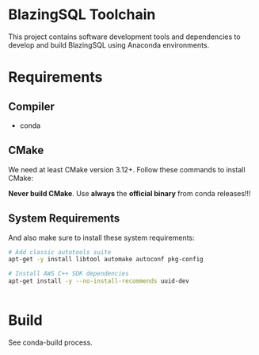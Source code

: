 # BlazingSQL Toolchain

This project contains software development tools and dependencies to develop and 
build BlazingSQL using Anaconda environments.

# Requirements

## Compiler

- conda

## CMake

We need at least CMake version 3.12+. Follow these commands to install CMake:

**Never build CMake**. Use **always** the **official binary** from conda releases!!!

## System Requirements

And also make sure to install these system requirements:

```bash
# Add classic autotools suite
apt-get -y install libtool automake autoconf pkg-config

# Install AWS C++ SDK dependencies
apt-get install -y --no-install-recommends uuid-dev
 
```

# Build

See conda-build process.
